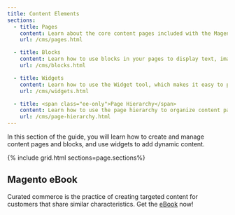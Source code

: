 ```yaml
---
title: Content Elements
sections:
  - title: Pages
    content: Learn about the core content pages included with the Magento demo store, as well as adding your own custom content pages.
    url: /cms/pages.html

  - title: Blocks
    content: Learn how to use blocks in your pages to display text, images, and embedded video, as well as dynamic information from a widget or other source.
    url: /cms/blocks.html

  - title: Widgets
    content: Learn how to use the Widget tool, which makes it easy to place existing content, such as blocks and interactive elements, almost anywhere in your store.
    url: /cms/widgets.html

  - title: <span class="ee-only">Page Hierarchy</span>
    content: Learn how to use the page hierarchy to organize content pages and add pagination, navigation, and menus.   
    url: /cms/page-hierarchy.html
---
```


In this section of the guide, you will learn how to create and manage content pages and blocks, and use widgets to add dynamic content.

{% include grid.html sections=page.sections%}

## Magento eBook

Curated commerce is the practice of creating targeted content for customers that share similar characteristics. Get the [eBook][1] now!

[1]: https://magento.com/resources/curated-commerce
